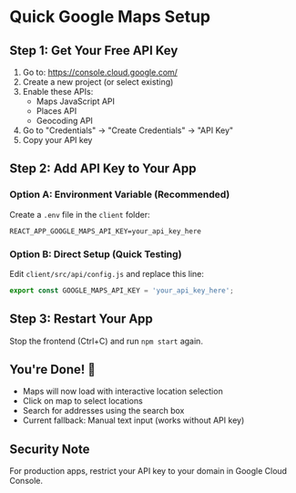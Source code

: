 # Quick Google Maps Setup

## Step 1: Get Your Free API Key
1. Go to: https://console.cloud.google.com/
2. Create a new project (or select existing)
3. Enable these APIs:
   - Maps JavaScript API
   - Places API  
   - Geocoding API
4. Go to "Credentials" → "Create Credentials" → "API Key"
5. Copy your API key

## Step 2: Add API Key to Your App

### Option A: Environment Variable (Recommended)
Create a `.env` file in the `client` folder:
```
REACT_APP_GOOGLE_MAPS_API_KEY=your_api_key_here
```

### Option B: Direct Setup (Quick Testing)
Edit `client/src/api/config.js` and replace this line:
```javascript
export const GOOGLE_MAPS_API_KEY = 'your_api_key_here';
```

## Step 3: Restart Your App
Stop the frontend (Ctrl+C) and run `npm start` again.

## You're Done! 🎉
- Maps will now load with interactive location selection
- Click on map to select locations
- Search for addresses using the search box
- Current fallback: Manual text input (works without API key)

## Security Note
For production apps, restrict your API key to your domain in Google Cloud Console.
